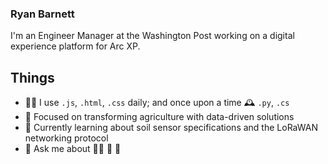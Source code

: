 ### Ryan Barnett
I'm an Engineer Manager at the Washington Post working on a digital experience platform for Arc XP.

Things
---
- 👨‍💻 I use `.js`, `.html`, `.css` daily; and once upon a time 🕰 `.py`, `.cs` 
- 🔭 Focused on transforming agriculture with data-driven solutions
- 🌱 Currently learning about soil sensor specifications and the LoRaWAN networking protocol
- 💬 Ask me about 👨‍🌾 🚜 🌾


<!--
- 💬 Ask me about ...
- 📫 How to reach me: ...
- ⚡ Fun fact: ...
-->
